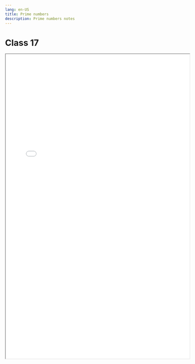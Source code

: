 ```yaml
---
lang: en-US
title: Prime numbers
description: Prime numbers notes
---
```


# Class 17

<iframe src="/pdfs/17-prime-numbers.pdf" width="120%" height="1000"></iframe>

